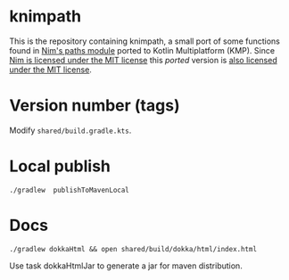 # knimpath

This is the repository containing knimpath, a small port of some functions
found in [Nim's paths
module](https://github.com/nim-lang/Nim/blob/cdfc886f88cc95a8dc05e2211d1030b146a521f5/lib/std/paths.nim)
ported to Kotlin Multiplatform (KMP). Since [Nim is licensed under the MIT
license](https://github.com/nim-lang/Nim/blob/3dda60a8ce32cb7d5e3e99111399a1550c145176/copying.txt)
this *ported* version is [also licensed under the MIT license](LICENSE.md).


# Version number (tags)

Modify `shared/build.gradle.kts`.

# Local publish

    ./gradlew  publishToMavenLocal

# Docs

    ./gradlew dokkaHtml && open shared/build/dokka/html/index.html

Use task dokkaHtmlJar to generate a jar for maven distribution.
